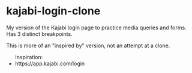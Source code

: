 # kajabi-login-clone

<p>My version of the Kajabi login page to practice media queries and forms. Has 3 distinct breakpoints.</p>

<p>This is more of an "inspired by" version, not an attempt at a clone.</p>

<ul> Inspiration:
  <li>https://app.kajabi.com/login</li>
</ul>

